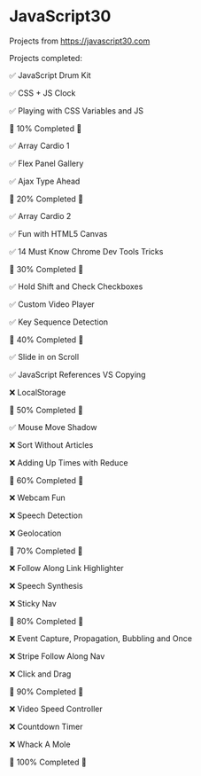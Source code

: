 # JavaScript30

Projects from https://javascript30.com 

Projects completed:

✅ JavaScript Drum Kit 

✅ CSS + JS Clock

✅ Playing with CSS Variables and JS

🎉 10% Completed 🎉

✅ Array Cardio 1

✅ Flex Panel Gallery

✅ Ajax Type Ahead

🎉 20% Completed 🎉

✅ Array Cardio 2

✅ Fun with HTML5 Canvas

✅ 14 Must Know Chrome Dev Tools Tricks

🎉 30% Completed 🎉

✅ Hold Shift and Check Checkboxes

✅ Custom Video Player

✅ Key Sequence Detection

🎉 40% Completed 🎉

✅ Slide in on Scroll

✅ JavaScript References VS Copying

❌ LocalStorage

🎉 50% Completed 🎉

✅ Mouse Move Shadow

❌ Sort Without Articles

❌ Adding Up Times with Reduce

🎉 60% Completed 🎉

❌ Webcam Fun

❌ Speech Detection

❌ Geolocation

🎉 70% Completed 🎉

❌ Follow Along Link Highlighter

❌ Speech Synthesis

❌ Sticky Nav

🎉 80% Completed 🎉

❌ Event Capture, Propagation, Bubbling and Once

❌ Stripe Follow Along Nav

❌ Click and Drag

🎉 90% Completed 🎉

❌ Video Speed Controller

❌ Countdown Timer

❌ Whack A Mole

🎉 100% Completed 🎉